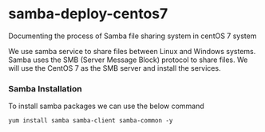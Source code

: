 # samba-deploy-centos7
Documenting the process of Samba file sharing system in centOS 7 system

We use samba service to share files between Linux and Windows systems. Samba uses the SMB (Server Message Block) protocol to share files. We will use the CentOS 7 as the SMB server and install the services. 

### Samba Installation 
To install samba packages we can use the below command
```
yum install samba samba-client samba-common -y
```

